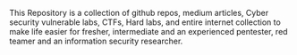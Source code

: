 This Repository is a collection of github repos, medium articles, Cyber security vulnerable labs, CTFs, Hard labs, and entire internet collection to make life easier for fresher, intermediate and an experienced pentester, red teamer and an information security researcher.
